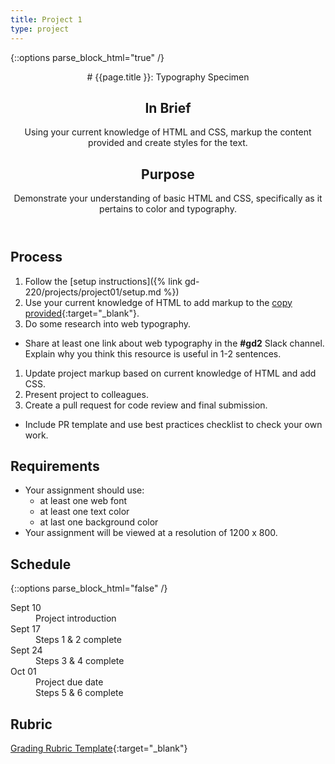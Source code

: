 ```yaml
---
title: Project 1
type: project
---
```


{::options parse_block_html="true" /}

<header>
# {{page.title }}: Typography Specimen

## In Brief
Using your current knowledge of HTML and CSS, markup the content provided and create styles for the text.

## Purpose
Demonstrate your understanding of basic HTML and CSS, specifically as it pertains to color and typography.

</header>

<section>

## Process
1. Follow the [setup instructions]({% link gd-220/projects/project01/setup.md %})
1. Use your current knowledge of HTML to add markup to the [copy provided](https://gist.githubusercontent.com/angeliquejw/0c2727ac5c065350565112216b3f7f0b/raw/b1d087a6acd37814f901f2de439ef2facc85a0f2/on-paper.txt){:target="_blank"}.
1. Do some research into web typography.
  - Share at least one link about web typography in the <b>#gd2</b> Slack channel. Explain why you think this resource is useful in 1-2 sentences.
1. Update project markup based on current knowledge of HTML and add CSS.
1. Present project to colleagues.
1. Create a pull request for code review and final submission.
  - Include PR template and use best practices checklist to check your own work.

## Requirements
- Your assignment should use:
  - at least one web font
  - at least one text color
  - at last one background color
- Your assignment will be viewed at a resolution of 1200 x 800.

</section>

<aside>

## Schedule

{::options parse_block_html="false" /}
<dl>
<dt>Sept 10</dt>
<dd>Project introduction</dd>
<dt>Sept 17</dt>
<dd>Steps 1 & 2 complete</dd>
<dt>Sept 24</dt>
<dd>Steps 3 & 4 complete</dd>
<dt>Oct 01</dt>
<dd>Project due date</dd>
<dd>Steps 5 & 6 complete</dd>
</dl>

## Rubric
[Grading Rubric Template](https://docs.google.com/spreadsheets/d/e/2PACX-1vTwhxDx3oZco1CQLtyOhTPnaZ4aAIzSXt62AbhiQLHlvYesx649B08L1XfLbVoRkCenMPsAkfFy2MfW/pubhtml?gid=1244627885&single=true){:target="_blank"}

</aside>
